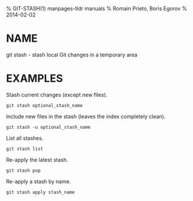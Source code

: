 % GIT-STASH(1) manpages-tldr manuals
% Romain Prieto, Boris Egorov
% 2014-02-02

# NAME

git stash - stash local Git changes in a temporary area

# EXAMPLES

Stash current changes (except new files).

    git stash optional_stash_name

Include new files in the stash (leaves the index completely clean).

    git stash -u optional_stash_name

List all stashes.

    git stash list

Re-apply the latest stash.

    git stash pop

Re-apply a stash by name.

    git stash apply stash_name
